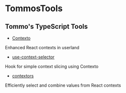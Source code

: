 # TommosTools

## Tommo's TypeScript Tools

 - [Contexto](https://github.com/TommosTools/TommosTools/tree/main/packages/contexto)
 
Enhanced React contexts in userland

 - [use-context-selector](https://github.com/TommosTools/TommosTools/tree/main/packages/use-context-selector)

Hook for simple context slicing using Contexto

 - [contextors](https://github.com/TommosTools/TommosTools/tree/main/packages/contextors)

Efficiently select and combine values from React contexts
